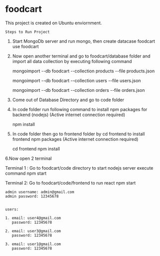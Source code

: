 # foodcart

This project is created on Ubuntu enviornment.

	Steps to Run Project

1. Start MongoDb server and run mongo, then create datacase foodcart 
	use foodcart

2. Now open another terminal and go to foodcart/database folder and import all data collection by executing following command

	mongoimport --db foodcart --collection products --file products.json

	mongoimport --db foodcart --collection users --file users.json

	mongoimport --db foodcart --collection orders --file orders.json

3. Come out of Database Directory and go to code folder

4. In code folder run following command to install npm packages for backend (nodejs) (Active internet connection required)

	npm install


5. In code folder then go to frontend folder by cd frontend to install frontend npm packages (Active internet connection required)

	cd frontend
	npm install


6.Now open 2 terminal 

Terminal 1 : Go to foodcart/code directory to start nodejs server execute command
	npm start
	
Terminal 2:   Go to foodcart/code/frontend to run react
	npm start
	
	
	
	
	admin username: admin@gmail.com
	admin password: 12345678
	
	
	users:
	
	1. email: user4@gmail.com
	   password: 12345678
	
	2. email: user3@gmail.com
	   password: 12345678
	   
	3. email: user1@gmail.com
	   password: 12345678
